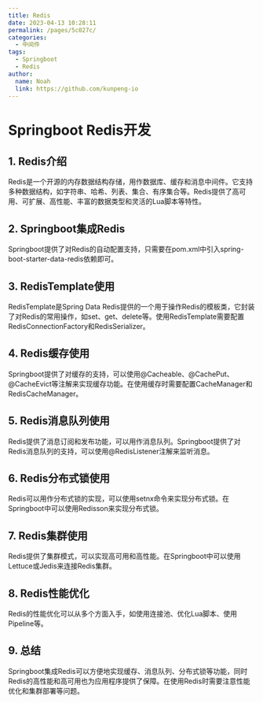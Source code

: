 ```yaml
---
title: Redis
date: 2023-04-13 10:28:11
permalink: /pages/5c027c/
categories:
  - 中间件
tags:
  - Springboot
  - Redis
author: 
  name: Noah
  link: https://github.com/kunpeng-io
---
```


# Springboot Redis开发

## 1. Redis介绍

Redis是一个开源的内存数据结构存储，用作数据库、缓存和消息中间件。它支持多种数据结构，如字符串、哈希、列表、集合、有序集合等。Redis提供了高可用、可扩展、高性能、丰富的数据类型和灵活的Lua脚本等特性。

## 2. Springboot集成Redis

Springboot提供了对Redis的自动配置支持，只需要在pom.xml中引入spring-boot-starter-data-redis依赖即可。

## 3. RedisTemplate使用

RedisTemplate是Spring Data Redis提供的一个用于操作Redis的模板类，它封装了对Redis的常用操作，如set、get、delete等。使用RedisTemplate需要配置RedisConnectionFactory和RedisSerializer。

## 4. Redis缓存使用

Springboot提供了对缓存的支持，可以使用@Cacheable、@CachePut、@CacheEvict等注解来实现缓存功能。在使用缓存时需要配置CacheManager和RedisCacheManager。

## 5. Redis消息队列使用

Redis提供了消息订阅和发布功能，可以用作消息队列。Springboot提供了对Redis消息队列的支持，可以使用@RedisListener注解来监听消息。

## 6. Redis分布式锁使用

Redis可以用作分布式锁的实现，可以使用setnx命令来实现分布式锁。在Springboot中可以使用Redisson来实现分布式锁。

## 7. Redis集群使用

Redis提供了集群模式，可以实现高可用和高性能。在Springboot中可以使用Lettuce或Jedis来连接Redis集群。

## 8. Redis性能优化

Redis的性能优化可以从多个方面入手，如使用连接池、优化Lua脚本、使用Pipeline等。

## 9. 总结

Springboot集成Redis可以方便地实现缓存、消息队列、分布式锁等功能，同时Redis的高性能和高可用也为应用程序提供了保障。在使用Redis时需要注意性能优化和集群部署等问题。


